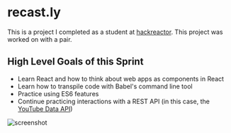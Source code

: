 # recast.ly
This is a project I completed as a student at [hackreactor](http://hackreactor.com). This project was worked on with a pair.

## High Level Goals of this Sprint
- Learn React and how to think about web apps as components in React
- Learn how to transpile code with Babel's command line tool
- Practice using ES6 features
- Continue practicing interactions with a REST API (in this case, the [YouTube Data API](https://developers.google.com/youtube/v3/?hl=en))

![screenshot](https://s3-us-west-2.amazonaws.com/forge-production.galvanize.com/releases/4108/React/images/d24594a8-c355-11e5-9aa9-adb6e2c40a40.gif)
